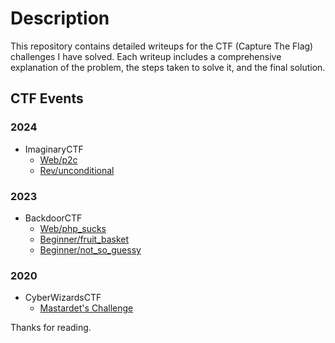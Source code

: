 # Description

This repository contains detailed writeups for the CTF (Capture The Flag) challenges I have solved. Each writeup includes a comprehensive explanation of the problem, the steps taken to solve it, and the final solution.

## CTF Events

### 2024

- ImaginaryCTF
  - [Web/p2c](./2024/imaginaryCTF/web/p2c)
  - [Rev/unconditional](./2024/imaginaryCTF/rev/unconditional)

### 2023

- BackdoorCTF
  - [Web/php_sucks](./2023/Backdoor_CTF/Web/php_sucks)
  - [Beginner/fruit_basket](./2023/Backdoor_CTF/Beginner/fruit_basket)
  - [Beginner/not_so_guessy](./2023/Backdoor_CTF/Beginner/not_so_guessy)

### 2020

- CyberWizardsCTF
  - [Mastardet's Challenge](./2020/cyberWizardsCTF/mastardetsChallenge)


Thanks for reading.
